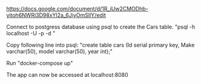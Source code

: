 https://docs.google.com/document/d/1R_iUw2CMODhb-yitoh6NWRi3D98xYl2a_6JiyOmSIlY/edit

Connect to postgress database using psql to create the Cars table.
"psql -h localhost -U <postgres username> -p <port> -d <database name>"

Copy following line into psql:
"create table cars (Id serial primary key, Make varchar(50), model varchar(50), year int);"

Run "docker-compose up"

The app can now be accessed at localhost:8080

